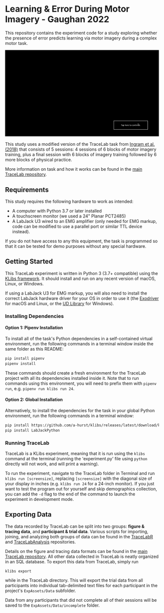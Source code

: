# Learning & Error During Motor Imagery - Gaughan 2022

This repository contains the experiment code for a study exploring whether the presence of error predicts learning via motor imagery during a complex motor task.

![tracelab_animation](tracelab_heart.gif)

This study uses a modified version of the TraceLab task from [Ingram et al. (2018)](https://doi.org/10.1016/j.bbr.2018.10.030) that consists of 5 sessions: 4 sessions of 6 blocks of motor imagery training, plus a final session with 6 blocks of imagery training followed by 6 more blocks of physical practice.

More information on task and how it works can be found in the [main TraceLab repository](https://github.com/LBRF/TraceLab).

## Requirements

This study requires the following hardware to work as intended:

* A computer with Python 3.7 or later installed
* A touchscreen monitor (we used a 24" Planar PCT2485)
* A LabJack U3 wired to an EMG amplifier (only needed for EMG markup, code can be modified to use a parallel port or similar TTL device instead).

If you do not have access to any this equipment, the task is programmed so that it can be tested for demo purposes without any special hardware.


## Getting Started

This TraceLab experiment is written in Python 3 (3.7+ compatible) using the [KLibs framework](https://github.com/a-hurst/klibs). It should install and run on any recent version of macOS, Linux, or Windows.

If using a LabJack U3 for EMG markup, you will also need to install the correct LabJack hardware driver for your OS in order to use it (the [Exodriver](https://labjack.com/pages/support?doc=/software-driver/installer-downloads/exodriver/) for macOS and Linux, or the [UD Library](https://labjack.com/pages/support?doc=/software-driver/ud-library/) for Windows).

### Installing Dependencies

#### Option 1: Pipenv Installation

To install all of the task's Python dependencies in a self-contained virtual environment, run the following commands in a terminal window inside the same folder as this README:

```bash
pip install pipenv
pipenv install
```
These commands should create a fresh environment for the TraceLab project with all its dependencies installed inside it. Note that to run commands using this environment, you will need to prefix them with `pipenv run`, e.g. `pipenv run klibs run 24`.

#### Option 2: Global Installation

Alternatively, to install the dependencies for the task in your global Python environment, run the following commands in a terminal window:

```bash
pip install https://github.com/a-hurst/klibs/releases/latest/download/klibs.tar.gz
pip install LabJackPython
```

### Running TraceLab

TraceLab is a KLibs experiment, meaning that it is run using the `klibs` command at the terminal (running the 'experiment.py' file using `python` directly will not work, and will print a warning).

To run the experiment, navigate to the TraceLab folder in Terminal and run `klibs run [screensize]`,
replacing `[screensize]` with the diagonal size of your display in inches (e.g. `klibs run 24` for a 24-inch monitor). If you just want to test the program out for yourself and skip demographics collection, you can add the `-d` flag to the end of the command to launch the experiment in development mode.


## Exporting Data

The data recorded by TraceLab can be split into two groups: **figure & tracing data**, and **participant & trial data**. Various scripts for importing, joining, and analyzing both groups of data can be found in the [TraceLabR](https://github.com/LBRF/TraceLabR/) and [TraceLabAnalysis](https://github.com/LBRF/TraceLabAnalysis/) repositories.

Details on the figure and tracing data formats can be found in the [main TraceLab repository](https://github.com/LBRF/TraceLab). All other data collected in TraceLab is neatly organized in an SQL database. To export this data from TraceLab, simply run

```
klibs export
```

while in the TraceLab directory. This will export the trial data from all participants into individual tab-delimited text files for each participant in the project's `ExpAssets/Data` subfolder.

Data from any participants that did not complete all of their sessions will be saved to the `ExpAssets/Data/incomplete` folder.


